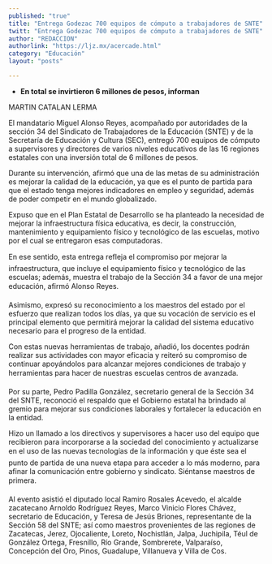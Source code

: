 ```yaml
---
published: "true"
title: "Entrega Godezac 700 equipos de cómputo a trabajadores de SNTE"
twitt: "Entrega Godezac 700 equipos de cómputo a trabajadores de SNTE"
author: "REDACCION"
authorlink: "https://ljz.mx/acercade.html"
category: "Educación"
layout: "posts"

---
```


*   **En total se invirtieron 6 millones de pesos, informan**


  MARTIN CATALAN LERMA



  El mandatario Miguel Alonso Reyes, acompañado por autoridades de la sección 34 del Sindicato de Trabajadores de la Educación (SNTE) y de la Secretaría de Educación y Cultura (SEC), entregó 700 equipos de cómputo a supervisores y directores de varios niveles educativos de las 16 regiones estatales con una inversión total de 6 millones de pesos.



  Durante su intervención, afirmó que una de las metas de su administración es mejorar la calidad de la educación, ya que es el punto de partida para que el estado tenga mejores indicadores en empleo y seguridad, además de poder competir en el mundo globalizado.



  Expuso que en el Plan Estatal de Desarrollo se ha planteado la necesidad de mejorar la infraestructura física educativa, es decir, la construcción, mantenimiento y equipamiento físico y tecnológico de las escuelas, motivo por el cual se entregaron esas computadoras.



  En ese sentido, esta entrega refleja el compromiso por mejorar la infraestructura, que incluye el equipamiento físico y tecnológico de las escuelas; además, muestra el trabajo de la Sección 34 a favor de una mejor educación, afirmó Alonso Reyes.



  Asimismo, expresó su reconocimiento a los maestros del estado por el esfuerzo que realizan todos los días, ya que su vocación de servicio es el principal elemento que permitirá mejorar la calidad del sistema educativo necesario para el progreso de la entidad.



  Con estas nuevas herramientas de trabajo, añadió, los docentes podrán realizar sus actividades con mayor eficacia y reiteró su compromiso de continuar apoyándolos para alcanzar mejores condiciones de trabajo y herramientas para hacer de nuestras escuelas centros de avanzada.



  Por su parte, Pedro Padilla González, secretario general de la Sección 34 del SNTE, reconoció el respaldo que el Gobierno estatal ha brindado al gremio para mejorar sus condiciones laborales y fortalecer la educación en la entidad.



  Hizo un llamado a los directivos y supervisores a hacer uso del equipo que recibieron para incorporarse a la sociedad del conocimiento y actualizarse en el uso de las nuevas tecnologías de la información y que éste sea el punto de partida de una nueva etapa para acceder a lo más moderno, para afinar la comunicación entre gobierno y sindicato. Siéntanse maestros de primera.



  Al evento asistió el diputado local Ramiro Rosales Acevedo, el alcalde zacatecano Arnoldo Rodríguez Reyes, Marco Vinicio Flores Chávez, secretario de Educación, y Teresa de Jesús Briones, representante de la Sección 58 del SNTE; así como maestros provenientes de las regiones de Zacatecas, Jerez, Ojocaliente, Loreto, Nochistlán, Jalpa, Juchipila, Téul de González Ortega, Fresnillo, Río Grande, Sombrerete, Valparaíso, Concepción del Oro, Pinos, Guadalupe, Villanueva y Villa de Cos.



   

